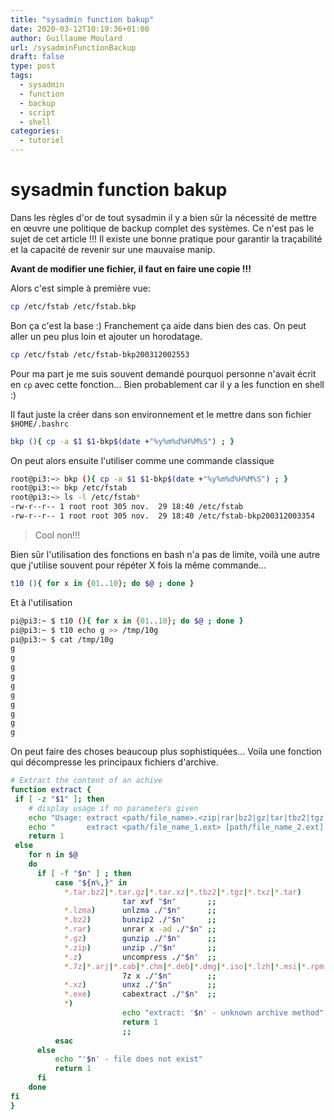 ```yaml
---
title: "sysadmin function bakup"
date: 2020-03-12T10:19:36+01:00
author: Guillaume Moulard
url: /sysadminFunctionBackup
draft: false
type: post
tags:
  - sysadmin
  - function
  - backup
  - script
  - shell
categories:
  - tutoriel
---
```



# sysadmin function bakup

Dans les règles d'or de tout sysadmin il y a bien sûr la nécessité de mettre en œuvre une politique de backup complet des systèmes.
Ce n'est pas le sujet de cet article !!!
Il existe une bonne pratique pour garantir la traçabilité et la capacité de revenir sur une mauvaise manip.

**Avant de modifier une fichier, il faut en faire une copie !!!**

Alors c'est simple à première vue:

```bash
cp /etc/fstab /etc/fstab.bkp
```

Bon ça c'est la base :)
Franchement ça aide dans bien des cas. On peut aller un peu plus loin et ajouter un horodatage.

```bash
cp /etc/fstab /etc/fstab-bkp200312002553
```

Pour ma part je me suis souvent demandé pourquoi personne n'avait écrit en `cp` avec cette fonction...
Bien probablement car il y a les function en shell :)

Il faut juste la créer dans son environnement et le mettre dans son fichier `$HOME/.bashrc`

```bash
bkp (){ cp -a $1 $1-bkp$(date +"%y%m%d%H%M%S") ; }
```

On peut alors ensuite l'utiliser comme une commande classique

```bash
root@pi3:~> bkp (){ cp -a $1 $1-bkp$(date +"%y%m%d%H%M%S") ; }
root@pi3:~> bkp /etc/fstab
root@pi3:~> ls -l /etc/fstab*
-rw-r--r-- 1 root root 305 nov.  29 18:40 /etc/fstab
-rw-r--r-- 1 root root 305 nov.  29 18:40 /etc/fstab-bkp200312003354
```

> Cool non!!!

Bien sûr l'utilisation des fonctions en bash n'a pas de limite, voilà une autre que j'utilise souvent pour répéter X fois la même commande...

```bash
t10 (){ for x in {01..10}; do $@ ; done }
```
Et à l'utilisation

```bash
pi@pi3:~ $ t10 (){ for x in {01..10}; do $@ ; done }
pi@pi3:~ $ t10 echo g >> /tmp/10g
pi@pi3:~ $ cat /tmp/10g
g
g
g
g
g
g
g
g
g
g
```

On peut faire des choses beaucoup plus sophistiquées... Voila une fonction qui décompresse les principaux fichiers d'archive.

```bash
# Extract the content of an achive
function extract {
 if [ -z "$1" ]; then
    # display usage if no parameters given
    echo "Usage: extract <path/file_name>.<zip|rar|bz2|gz|tar|tbz2|tgz|Z|7z|xz|ex|tar.bz2|tar.gz|tar.xz>"
    echo "       extract <path/file_name_1.ext> [path/file_name_2.ext] [path/file_name_3.ext]"
    return 1
 else
    for n in $@
    do
      if [ -f "$n" ] ; then
          case "${n%,}" in
            *.tar.bz2|*.tar.gz|*.tar.xz|*.tbz2|*.tgz|*.txz|*.tar)
                         tar xvf "$n"       ;;
            *.lzma)      unlzma ./"$n"      ;;
            *.bz2)       bunzip2 ./"$n"     ;;
            *.rar)       unrar x -ad ./"$n" ;;
            *.gz)        gunzip ./"$n"      ;;
            *.zip)       unzip ./"$n"       ;;
            *.z)         uncompress ./"$n"  ;;
            *.7z|*.arj|*.cab|*.chm|*.deb|*.dmg|*.iso|*.lzh|*.msi|*.rpm|*.udf|*.wim|*.xar)
                         7z x ./"$n"        ;;
            *.xz)        unxz ./"$n"        ;;
            *.exe)       cabextract ./"$n"  ;;
            *)
                         echo "extract: '$n' - unknown archive method"
                         return 1
                         ;;
          esac
      else
          echo "'$n' - file does not exist"
          return 1
      fi
    done
fi
}
```
